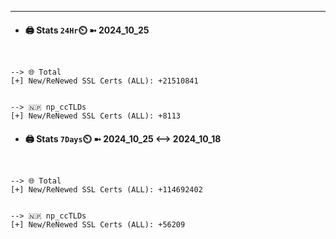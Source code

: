 

---
- #### 🖨️ **Stats** `24Hr`⏲️ ➼ 2024_10_25
```console


--> 🌐 Total
[+] New/ReNewed SSL Certs (ALL): +21510841


--> 🇳🇵 np_ccTLDs
[+] New/ReNewed SSL Certs (ALL): +8113

```

- #### 🖨️ **Stats** `7Days`⏲️ ➼ 2024_10_25 <--> 2024_10_18
```console


--> 🌐 Total
[+] New/ReNewed SSL Certs (ALL): +114692402


--> 🇳🇵 np_ccTLDs
[+] New/ReNewed SSL Certs (ALL): +56209

```

